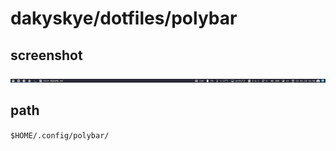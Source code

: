 # dakyskye/dotfiles/polybar

## screenshot

![screenshot](screenshot.png)

## path

`$HOME/.config/polybar/`
